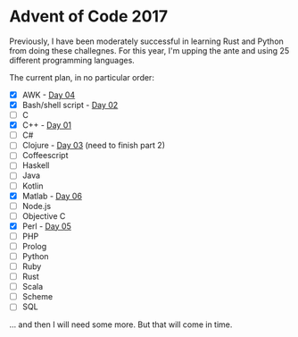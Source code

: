 # Advent of Code 2017

Previously, I have been moderately successful in learning Rust and
Python from doing these challegnes. For this year, I'm upping the ante
and using 25 different programming languages.

The current plan, in no particular order:

- [x] AWK - [Day 04](./day-04/solution.awk)
- [x] Bash/shell script - [Day 02](./day-02/solution.sh)
- [ ] C
- [x] C++ - [Day 01](./day-01/solution.cpp)
- [ ] C#
- [ ] Clojure - [Day 03](./day-03/solution.clj) (need to finish part 2)
- [ ] Coffeescript
- [ ] Haskell
- [ ] Java
- [ ] Kotlin
- [x] Matlab - [Day 06](./day-06)
- [ ] Node.js
- [ ] Objective C
- [x] Perl - [Day 05](./day-05/solution.pl)
- [ ] PHP
- [ ] Prolog
- [ ] Python
- [ ] Ruby
- [ ] Rust
- [ ] Scala
- [ ] Scheme
- [ ] SQL

… and then I will need some more. But that will come in time.

